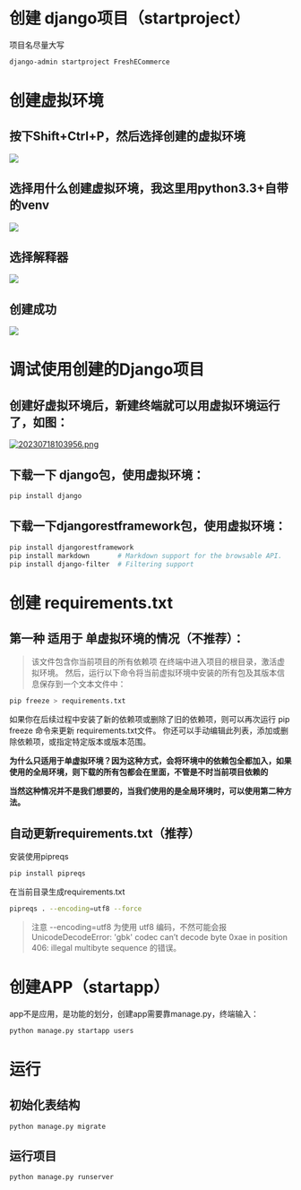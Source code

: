 # 创建 django项目（startproject）
项目名尽量大写
```sh
django-admin startproject FreshECommerce
```


# 创建虚拟环境
## 按下Shift+Ctrl+P，然后选择创建的虚拟环境
![](https://i.postimg.cc/L6Pw9vnh/Snipaste-2023-07-13-14-30-32.png)

## 选择用什么创建虚拟环境，我这里用python3.3+自带的venv
![](https://i.postimg.cc/J7vSCS79/Snipaste-2023-07-13-14-31-18.png)

## 选择解释器
![](https://i.postimg.cc/j2pH3HbF/Snipaste-2023-07-13-14-31-32.png)

## 创建成功
![](https://i.postimg.cc/xCFyMrFY/Snipaste-2023-07-13-14-32-22.png)

# 调试使用创建的Django项目
## 创建好虚拟环境后，新建终端就可以用虚拟环境运行了，如图：
[![20230718103956.png](https://i.postimg.cc/QVZNXzqP/20230718103956.png)](https://postimg.cc/dZnc64pm)
## 下载一下 django包，使用虚拟环境：
```sh
pip install django
```
## 下载一下djangorestframework包，使用虚拟环境：
```sh
pip install djangorestframework
pip install markdown       # Markdown support for the browsable API.
pip install django-filter  # Filtering support
```

# 创建 requirements.txt
## 第一种 适用于 单虚拟环境的情况（不推荐）：
> 该文件包含你当前项目的所有依赖项 在终端中进入项目的根目录，激活虚拟环境。 然后，运行以下命令将当前虚拟环境中安装的所有包及其版本信息保存到一个文本文件中：
```sh
pip freeze > requirements.txt
```
如果你在后续过程中安装了新的依赖项或删除了旧的依赖项，则可以再次运行 pip freeze 命令来更新 requirements.txt文件。 你还可以手动编辑此列表，添加或删除依赖项，或指定特定版本或版本范围。

**为什么只适用于单虚拟环境？因为这种方式，会将环境中的依赖包全都加入，如果使用的全局环境，则下载的所有包都会在里面，不管是不时当前项目依赖的**

**当然这种情况并不是我们想要的，当我们使用的是全局环境时，可以使用第二种方法。**

## 自动更新requirements.txt（推荐）
安装使用pipreqs
```sh
pip install pipreqs
```
在当前目录生成requirements.txt
```sh
pipreqs . --encoding=utf8 --force
```
>注意 --encoding=utf8 为使用 utf8 编码，不然可能会报
UnicodeDecodeError: 'gbk' codec can’t decode byte 0xae in position 406: illegal multibyte sequence 的错误。


# 创建APP（startapp）
app不是应用，是功能的划分，创建app需要靠manage.py，终端输入：
```sh
python manage.py startapp users
```

# 运行
## 初始化表结构
```
python manage.py migrate
```
## 运行项目
```
python manage.py runserver
```